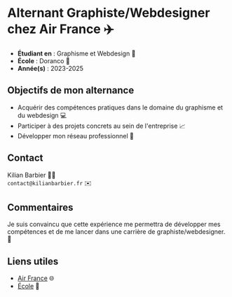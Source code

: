 # Alternant Graphiste/Webdesigner chez Air France ✈️

* **Étudiant en** : Graphisme et Webdesign 🎨<br>
* **École** : Doranco 🏫<br>
* **Année(s)** : 2023-2025<br>

## Objectifs de mon alternance

* Acquérir des compétences pratiques dans le domaine du graphisme et du webdesign 💻
* Participer à des projets concrets au sein de l'entreprise 📈
* Développer mon réseau professionnel 🤝

## Contact

Kilian Barbier 👨‍💻  
```contact@kilianbarbier.fr``` ✉️

## Commentaires

Je suis convaincu que cette expérience me permettra de développer mes compétences et de me lancer dans une carrière de graphiste/webdesigner. 🚀

## Liens utiles

* [Air France](https://www.airfrance.fr) 🌐
* [École](https://www.doranco.fr) 🏫
